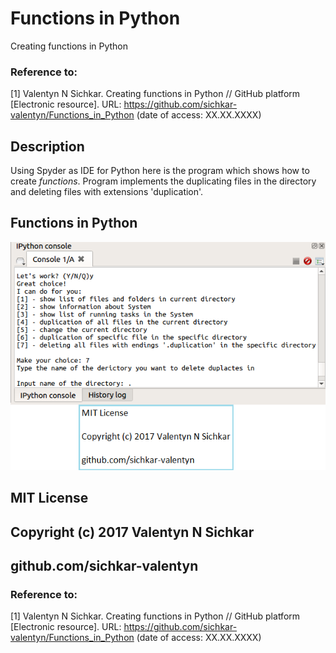 # Functions in Python
Creating functions in Python

### Reference to:
[1] Valentyn N Sichkar. Creating functions in Python // GitHub platform [Electronic resource]. URL: https://github.com/sichkar-valentyn/Functions_in_Python (date of access: XX.XX.XXXX)

## Description
Using Spyder as IDE for Python here is the program which shows how to create _functions_.
Program implements the duplicating files in the directory and deleting files with extensions 'duplication'.

## Functions in Python
![Result](images/Functions_in_Python.png)

## MIT License
## Copyright (c) 2017 Valentyn N Sichkar
## github.com/sichkar-valentyn
### Reference to:
[1] Valentyn N Sichkar. Creating functions in Python // GitHub platform [Electronic resource]. URL: https://github.com/sichkar-valentyn/Functions_in_Python (date of access: XX.XX.XXXX)
